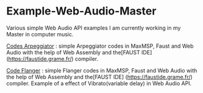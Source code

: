 # Example-Web-Audio-Master
Various simple Web Audio API examples I am currently working in my Master in computer music.

[Codes Arpeggiator](https://github.com/quentinplet/Example-Web-Audio-Master/tree/main/Codes%20Arpeggiator) : simple Arpeggiator codes in MaxMSP, Faust and Web Audio with the help of Web Assembly and the[FAUST IDE] (https://faustide.grame.fr/) compiler.

[Code Flanger](https://github.com/quentinplet/Example-Web-Audio-Master/tree/main/Codes%20Flanger) : simple Flanger codes in MaxMSP, Faust and Web Audio with the help of Web Assembly and the[FAUST IDE] (https://faustide.grame.fr/) compiler. Example of a effect of Vibrato(variable delay) in Web Audio API.
